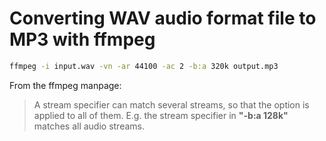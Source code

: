# Converting WAV audio format file to MP3 with ffmpeg

```sh
ffmpeg -i input.wav -vn -ar 44100 -ac 2 -b:a 320k output.mp3
```

From the ffmpeg manpage:

> A stream specifier can match several streams, so that the option is applied to all of them. E.g. the stream specifier in __"-b:a 128k"__ matches all audio streams.
